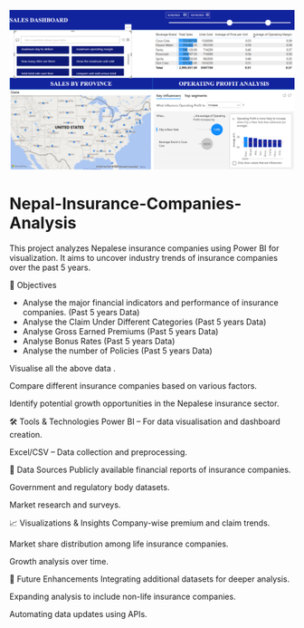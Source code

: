 ![image alt](https://github.com/AshishAmgain/SalesDashboard/blob/442325be38c03b8479a4394dcc6d4310a55854cb/Screenshot%202025-03-19%20155333.png)
# Nepal-Insurance-Companies-Analysis
This project analyzes Nepalese insurance companies using Power BI for visualization. It aims to uncover industry trends of insurance companies over the past 5 years.

📌 Objectives
- Analyse the major financial indicators and performance of insurance companies. (Past 5 years Data)
- Analyse the Claim Under Different Categories (Past 5 years Data)
- Analyse Gross Earned Premiums (Past 5 years Data)
- Analyse Bonus Rates (Past 5 years Data)
- Analyse the number of Policies  (Past 5 years Data)

Visualise all the above data .

Compare different insurance companies based on various factors.

Identify potential growth opportunities in the Nepalese insurance sector.

🛠️ Tools & Technologies
Power BI – For data visualisation and dashboard creation.

Excel/CSV – Data collection and preprocessing.


📂 Data Sources
Publicly available financial reports of insurance companies.

Government and regulatory body datasets.

Market research and surveys.

📈 Visualizations & Insights
Company-wise premium and claim trends.

Market share distribution among life insurance companies.

Growth analysis over time.


🚀 Future Enhancements
Integrating additional datasets for deeper analysis.

Expanding analysis to include non-life insurance companies.

Automating data updates using APIs.
